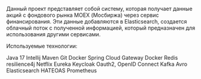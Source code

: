 Данный проект представляет собой систему, которая получает данные акций с фондового рынка MOEX (Мосбиржа) через сервис финансирования. 
Эти данные добавляются в Elasticsearch, создается облачный поток с полученной информацией, который предназначен для использования другими сервисами.

Используемые технологии:

Java 17
Intellij
Maven
Git
Docker
Spring Cloud Gateway
Docker Redis
resilience4j
Netflix Eureka
Keycloak
Oauth2, OpenID Connect
Kafka Avro
Elasticsearch
HATEOAS
Prometheus

